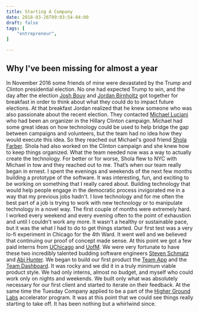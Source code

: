 ```yaml
---
title: Starting A Company
date: 2018-03-26T09:03:54-04:00
draft: false
tags: [
    "entrepreneur",
]

---
```

## Why I've been missing for almost a year
In November 2016 some friends of mine were devastated by the Trump and Clinton presidential election.
No one had expected Trump to win, and the day after the election [Josh Bouy](https://www.linkedin.com/in/joshbuoy/) and [Jordan Birnholtz](https://www.linkedin.com/in/birnholtz/)
got together for breakfast in order to think about what they could do to impact future elections.
At that breakfast Jordan realized that he knew someone who was also passionate about the recent election.
They contacted [Michael Luciani](https://www.linkedin.com/in/michael-luciani-64564749/) who had been an organizer in the Hillary Clinton campaign.
Michael had some great ideas on how technology could be used to help bridge the gap between campaigns and volunteers, but the team had no idea how they would execute this idea.
So they reached out Michael's good friend [Shola Farber](https://www.linkedin.com/in/sholafarber/).
Shola had also worked on the Clinton campaign and she knew how to keep things organized.
What the team needed now was a way to actually create the technology.
For better or for worse, Shola flew to NYC with Michael in tow and they reached out to me.
That’s when our team really began in ernest.
I spent the evenings and weekends of the next few months building a prototype of the software.
It was interesting, fun, and exciting to be working on something that I really cared about.
Building technology that would help people engage in the democratic process invigorated me in a way that my previous jobs hadn't.
I love technology and for me often the best part of a job is trying to work with new technology or to manipulate technology in a novel way.
The first couple of months were extremely hard.
I worked every weekend and every evening often to the point of exhaustion and until I couldn't work any more.
It wasn't a healthy or sustainable pace, but it was the what I had to do to get things started.
Our first test was a very lo-fi experiment in Chicago for the 4th Ward.
It went well and we believed that continuing our proof of concept made sense.
At this point we got a few paid interns from [UChicago](https://www.uchicago.edu/) and [UofM](https://www.umich.edu/).
We were very fortunate to have these two incredibly talented budding software engineers [Steven Schmatz](https://www.linkedin.com/in/steven-schmatz/) and [Abi Hunter](https://www.linkedin.com/in/abigail-hunter/).
We began to build our first product the [Team App](https://www.tuesdaycompany.com/team-app/) and the [Team Dashboard](https://www.tuesdaycompany.com/team-dashboard/).
It was rocky and we did it in a truly minimum viable product style.
We had only interns, almost no budget, and myself who could work only on nights and weekends.
We built only what was absolutely necessary for our first client and started to iterate on their feedback.
At the same time the Tuesday Company applied to be a part of the [Higher Ground Labs](https://www.highergroundlabs.com/accelerator-companies) accelerator program.
It was at this point that we could see things really starting to take off.
It has been nothing but a whirlwind since.